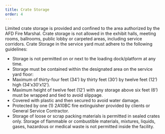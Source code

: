 ```yaml
---
title: Crate Storage
order: 4
---
```


Limited crate storage is provided and confined to the area authorized by the AFD Fire Marshal. Crate storage is not allowed in the exhibit halls, meeting rooms, ballrooms, public lobby or carpeted areas, including service corridors. Crate Storage in the service yard must adhere to the following guidelines:
					
- Storage is not permitted on or next to the loading dock/platform at any time.
- Storage must be contained within the designated area on the service yard floor:
 - Maximum of thirty-four feet (34’) by thirty feet (30’) by twelve feet (12’) high (34’x30’x12’).	
 - Maximum height of twelve feet (12’) with any storage above six feet (6’) must be wrapped and tied to avoid slippage.	
 - Covered with plastic and then secured to avoid water damage.
 - Protected by one (1) 2A10BC fire extinguisher provided by clients or General Service Contractor.
- Storage of loose or scrap packing materials is permitted in sealed crates only. Storage of flammable or combustible materials, mixtures, liquids, gases, hazardous or medical waste is not permitted inside the facility.
